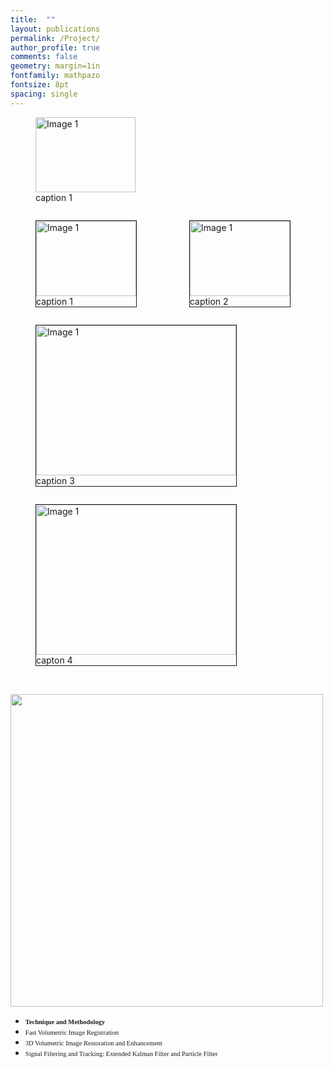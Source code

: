 ```yaml
---
title:  ""
layout: publications
permalink: /Project/
author_profile: true
comments: false
geometry: margin=1in
fontfamily: mathpazo
fontsize: 8pt
spacing: single
---
```

<style>
aside.figures {
    overflow: hidden; /* only needed if floating the child elements instead of using inline-block */
}

aside.figures figure {
    display: inline-block;
    border: 1px solid;
}
</style>

<figure>
<img src="https://raw.githubusercontent.com/jzw0025/jzw0025.github.io/main/_imgs/meter.gif" width=160 height=120 alt="Image 1">
<figcaption>caption 1</figcaption>
</figure>

<aside class="figures">
<figure>
<img src="https://raw.githubusercontent.com/jzw0025/jzw0025.github.io/main/_imgs/meter.gif" width=160 height=120 alt="Image 1">
<figcaption>caption 1</figcaption>
</figure>

<figure>
<img src="https://raw.githubusercontent.com/jzw0025/jzw0025.github.io/main/_imgs/meter.gif" width=160 height=120 alt="Image 1">
<figcaption>caption 2</figcaption>
</figure>

<figure>
<img src="https://raw.githubusercontent.com/jzw0025/jzw0025.github.io/main/_imgs/meter.gif" width=320 height=240 alt="Image 1">
<figcaption>caption 3</figcaption>
</figure>

<figure>
<img src="https://raw.githubusercontent.com/jzw0025/jzw0025.github.io/main/_imgs/meter.gif" width=320 height=240 alt="Image 1">
<figcaption>capton 4</figcaption>
</figure>
</aside>


<p> &nbsp; &nbsp; &nbsp; &nbsp; <img src="https://raw.githubusercontent.com/jzw0025/jzw0025.github.io/main/_imgs/meter.gif" width="500"> </p>

- <span style="font-family:Times New Roman; font-size:0.75em;"> <b>Technique and Methodology</b> </span>
- <span style="font-family:Times New Roman; font-size:0.75em;"> Fast Volumetric Image Registration </span>
- <span style="font-family:Times New Roman; font-size:0.75em;"> 3D Volumetric Image Restoration and Enhancement </span>
- <span style="font-family:Times New Roman; font-size:0.75em;"> Signal Filtering and Tracking: Extended Kalman Filter and Particle Filter </span>


